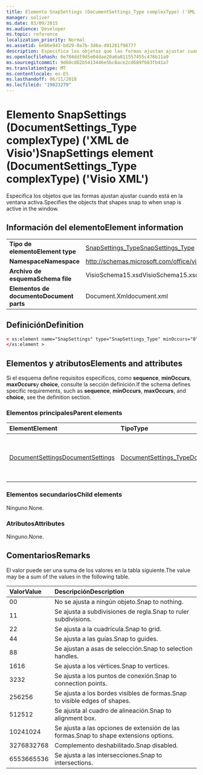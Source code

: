 ```yaml
---
title: Elemento SnapSettings (DocumentSettings_Type complexType) ('XML de Visio')
manager: soliver
ms.date: 03/09/2015
ms.audience: Developer
ms.topic: reference
localization_priority: Normal
ms.assetid: 6e86e943-bd29-0a7b-3d6a-d91281f98777
description: Especifica los objetos que las formas ajustan ajustar cuando está en la ventana activa.
ms.openlocfilehash: 0e784ddf9d5e04dae20a6a811557455c476b11a9
ms.sourcegitcommit: 9d60cd82b5413446e5bc8ace2cd689f683fb41a7
ms.translationtype: MT
ms.contentlocale: es-ES
ms.lasthandoff: 06/11/2018
ms.locfileid: "19823279"
---
```

# <a name="snapsettings-element-documentsettingstype-complextype-visio-xml"></a><span data-ttu-id="76a6f-103">Elemento SnapSettings (DocumentSettings_Type complexType) ('XML de Visio')</span><span class="sxs-lookup"><span data-stu-id="76a6f-103">SnapSettings element (DocumentSettings_Type complexType) ('Visio XML')</span></span>

<span data-ttu-id="76a6f-104">Especifica los objetos que las formas ajustan ajustar cuando está en la ventana activa.</span><span class="sxs-lookup"><span data-stu-id="76a6f-104">Specifies the objects that shapes snap to when snap is active in the window.</span></span>
  
## <a name="element-information"></a><span data-ttu-id="76a6f-105">Información del elemento</span><span class="sxs-lookup"><span data-stu-id="76a6f-105">Element information</span></span>

|||
|:-----|:-----|
|<span data-ttu-id="76a6f-106">**Tipo de elemento**</span><span class="sxs-lookup"><span data-stu-id="76a6f-106">**Element type**</span></span> <br/> |[<span data-ttu-id="76a6f-107">SnapSettings_Type</span><span class="sxs-lookup"><span data-stu-id="76a6f-107">SnapSettings_Type</span></span>](snapsettings_type-complextypevisio-xml.md) <br/> |
|<span data-ttu-id="76a6f-108">**Namespace**</span><span class="sxs-lookup"><span data-stu-id="76a6f-108">**Namespace**</span></span> <br/> |http://schemas.microsoft.com/office/visio/2012/main  <br/> |
|<span data-ttu-id="76a6f-109">**Archivo de esquema**</span><span class="sxs-lookup"><span data-stu-id="76a6f-109">**Schema file**</span></span> <br/> |<span data-ttu-id="76a6f-110">VisioSchema15.xsd</span><span class="sxs-lookup"><span data-stu-id="76a6f-110">VisioSchema15.xsd</span></span>  <br/> |
|<span data-ttu-id="76a6f-111">**Elementos de documento**</span><span class="sxs-lookup"><span data-stu-id="76a6f-111">**Document parts**</span></span> <br/> |<span data-ttu-id="76a6f-112">Document.Xml</span><span class="sxs-lookup"><span data-stu-id="76a6f-112">document.xml</span></span>  <br/> |
   
## <a name="definition"></a><span data-ttu-id="76a6f-113">Definición</span><span class="sxs-lookup"><span data-stu-id="76a6f-113">Definition</span></span>

```XML
< xs:element name="SnapSettings" type="SnapSettings_Type" minOccurs="0" maxOccurs="1" >
</xs:element >
```

## <a name="elements-and-attributes"></a><span data-ttu-id="76a6f-114">Elementos y atributos</span><span class="sxs-lookup"><span data-stu-id="76a6f-114">Elements and attributes</span></span>

<span data-ttu-id="76a6f-115">Si el esquema define requisitos específicos, como **sequence**, **minOccurs**, **maxOccurs**y **choice**, consulte la sección definición.</span><span class="sxs-lookup"><span data-stu-id="76a6f-115">If the schema defines specific requirements, such as **sequence**, **minOccurs**, **maxOccurs**, and **choice**, see the definition section.</span></span> 
  
### <a name="parent-elements"></a><span data-ttu-id="76a6f-116">Elementos principales</span><span class="sxs-lookup"><span data-stu-id="76a6f-116">Parent elements</span></span>

|<span data-ttu-id="76a6f-117">**Element**</span><span class="sxs-lookup"><span data-stu-id="76a6f-117">**Element**</span></span>|<span data-ttu-id="76a6f-118">**Tipo**</span><span class="sxs-lookup"><span data-stu-id="76a6f-118">**Type**</span></span>|<span data-ttu-id="76a6f-119">**Descripción**</span><span class="sxs-lookup"><span data-stu-id="76a6f-119">**Description**</span></span>|
|:-----|:-----|:-----|
|[<span data-ttu-id="76a6f-120">DocumentSettings</span><span class="sxs-lookup"><span data-stu-id="76a6f-120">DocumentSettings</span></span>](documentsettings-element-visiodocument_type-complextypevisio-xml.md) <br/> |[<span data-ttu-id="76a6f-121">DocumentSettings_Type</span><span class="sxs-lookup"><span data-stu-id="76a6f-121">DocumentSettings_Type</span></span>](documentsettings_type-complextypevisio-xml.md) <br/> |<span data-ttu-id="76a6f-122">Contiene elementos que especifican la configuración de documentos.</span><span class="sxs-lookup"><span data-stu-id="76a6f-122">Contains elements that specify document settings.</span></span>  <br/> |
   
### <a name="child-elements"></a><span data-ttu-id="76a6f-123">Elementos secundarios</span><span class="sxs-lookup"><span data-stu-id="76a6f-123">Child elements</span></span>

<span data-ttu-id="76a6f-124">Ninguno.</span><span class="sxs-lookup"><span data-stu-id="76a6f-124">None.</span></span>
  
### <a name="attributes"></a><span data-ttu-id="76a6f-125">Atributos</span><span class="sxs-lookup"><span data-stu-id="76a6f-125">Attributes</span></span>

<span data-ttu-id="76a6f-126">Ninguno.</span><span class="sxs-lookup"><span data-stu-id="76a6f-126">None.</span></span>
  
## <a name="remarks"></a><span data-ttu-id="76a6f-127">Comentarios</span><span class="sxs-lookup"><span data-stu-id="76a6f-127">Remarks</span></span>

<span data-ttu-id="76a6f-128">El valor puede ser una suma de los valores en la tabla siguiente.</span><span class="sxs-lookup"><span data-stu-id="76a6f-128">The value may be a sum of the values in the following table.</span></span>
  
|<span data-ttu-id="76a6f-129">**Valor**</span><span class="sxs-lookup"><span data-stu-id="76a6f-129">**Value**</span></span>|<span data-ttu-id="76a6f-130">**Descripción**</span><span class="sxs-lookup"><span data-stu-id="76a6f-130">**Description**</span></span>|
|:-----|:-----|
|<span data-ttu-id="76a6f-131">0</span><span class="sxs-lookup"><span data-stu-id="76a6f-131">0</span></span>  <br/> |<span data-ttu-id="76a6f-132">No se ajusta a ningún objeto.</span><span class="sxs-lookup"><span data-stu-id="76a6f-132">Snap to nothing.</span></span>  <br/> |
|<span data-ttu-id="76a6f-133">1</span><span class="sxs-lookup"><span data-stu-id="76a6f-133">1</span></span>  <br/> |<span data-ttu-id="76a6f-134">Se ajusta a subdivisiones de regla.</span><span class="sxs-lookup"><span data-stu-id="76a6f-134">Snap to ruler subdivisions.</span></span>  <br/> |
|<span data-ttu-id="76a6f-135">2</span><span class="sxs-lookup"><span data-stu-id="76a6f-135">2</span></span>  <br/> |<span data-ttu-id="76a6f-136">Se ajusta a la cuadrícula.</span><span class="sxs-lookup"><span data-stu-id="76a6f-136">Snap to grid.</span></span>  <br/> |
|<span data-ttu-id="76a6f-137">4</span><span class="sxs-lookup"><span data-stu-id="76a6f-137">4</span></span>  <br/> |<span data-ttu-id="76a6f-138">Se ajusta a las guías.</span><span class="sxs-lookup"><span data-stu-id="76a6f-138">Snap to guides.</span></span>  <br/> |
|<span data-ttu-id="76a6f-139">8</span><span class="sxs-lookup"><span data-stu-id="76a6f-139">8</span></span>  <br/> |<span data-ttu-id="76a6f-140">Se ajustan a asas de selección.</span><span class="sxs-lookup"><span data-stu-id="76a6f-140">Snap to selection handles.</span></span>  <br/> |
|<span data-ttu-id="76a6f-141">16</span><span class="sxs-lookup"><span data-stu-id="76a6f-141">16</span></span>  <br/> |<span data-ttu-id="76a6f-142">Se ajusta a los vértices.</span><span class="sxs-lookup"><span data-stu-id="76a6f-142">Snap to vertices.</span></span>  <br/> |
|<span data-ttu-id="76a6f-143">32</span><span class="sxs-lookup"><span data-stu-id="76a6f-143">32</span></span>  <br/> |<span data-ttu-id="76a6f-144">Se ajusta a los puntos de conexión.</span><span class="sxs-lookup"><span data-stu-id="76a6f-144">Snap to connection points.</span></span>  <br/> |
|<span data-ttu-id="76a6f-145">256</span><span class="sxs-lookup"><span data-stu-id="76a6f-145">256</span></span>  <br/> |<span data-ttu-id="76a6f-146">Se ajusta a los bordes visibles de formas.</span><span class="sxs-lookup"><span data-stu-id="76a6f-146">Snap to visible edges of shapes.</span></span>  <br/> |
|<span data-ttu-id="76a6f-147">512</span><span class="sxs-lookup"><span data-stu-id="76a6f-147">512</span></span>  <br/> |<span data-ttu-id="76a6f-148">Se ajusta al cuadro de alineación.</span><span class="sxs-lookup"><span data-stu-id="76a6f-148">Snap to alignment box.</span></span>  <br/> |
|<span data-ttu-id="76a6f-149">1024</span><span class="sxs-lookup"><span data-stu-id="76a6f-149">1024</span></span>  <br/> |<span data-ttu-id="76a6f-150">Se ajusta a las opciones de extensión de las formas.</span><span class="sxs-lookup"><span data-stu-id="76a6f-150">Snap to shape extensions options.</span></span>  <br/> |
|<span data-ttu-id="76a6f-151">32768</span><span class="sxs-lookup"><span data-stu-id="76a6f-151">32768</span></span>  <br/> |<span data-ttu-id="76a6f-152">Complemento deshabilitado.</span><span class="sxs-lookup"><span data-stu-id="76a6f-152">Snap disabled.</span></span>  <br/> |
|<span data-ttu-id="76a6f-153">65536</span><span class="sxs-lookup"><span data-stu-id="76a6f-153">65536</span></span>  <br/> |<span data-ttu-id="76a6f-154">Se ajusta a las intersecciones.</span><span class="sxs-lookup"><span data-stu-id="76a6f-154">Snap to intersections.</span></span>  <br/> |
   

